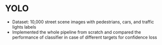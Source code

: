 # YOLO

- Dataset: 10,000 street scene images with pedestrians, cars, and traffic lights labels
- Implemented the whole pipeline from scratch and compared the performance of classifier in case of different targets for confidence loss
